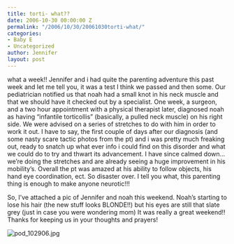 ```yaml
---
title: torti- what??
date: 2006-10-30 00:00:00 Z
permalink: "/2006/10/30/20061030torti-what/"
categories:
- Baby E
- Uncategorized
author: Jennifer
layout: post
---
```


what a week!! Jennifer and i had quite the parenting adventure this past week and let me tell you, it was a test I think we passed and then some. Our pediatrician notified us that noah had a small knot in his neck muscle and that we should have it checked out by a specialist. One week, a surgeon, and a two hour appointment with a physical therapist later, diagnosed noah as having &#8220;infantile torticollis&#8221; (basically, a pulled neck muscle) on his right side. We were advised on a series of stretches to do with him in order to work it out. I have to say, the first couple of days after our diagnosis (and some nasty scare tactic photos from the pt) and i was pretty much freaking out, ready to snatch up what ever info i could find on this disorder and what we could do to try and thwart its advancement. I have since calmed down&#8230; we&#8217;re doing the stretches and are already seeing a huge improvement in his mobility&#8217;s. Overall the pt was amazed at his ability to follow objects, his hand eye coordination, ect. So disaster over. I tell you what, this parenting thing is enough to make anyone neurotic!!!

So, I&#8217;ve attached a pic of Jennifer and noah this weekend. Noah&#8217;s starting to lose his hair (the new stuff looks BLONDE!!) but his eyes are still that slate grey (just in case you were wondering mom) It was really a great weekend!! Thanks for keeping us in your thoughts and prayers!

<img id="image55" alt="pod_102906.jpg" src="/teamelam/assets/images/torti-what/1162153566000-missing.jpg" />
